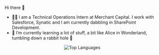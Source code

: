 Hi there 👋

- 👨‍🎓 I am a Technical Operations Intern at Merchant Capital. I work with Salesforce, Synatic and I am currently dabbling in SharePoint Development. 
- 🌱 I’m currently learning a lot of stuff, a bit like Alice in Wonderland, tumbling down a rabbit hole 🐰


<p align="center">
    <img src="https://github-readme-stats.vercel.app/api/top-langs/?username=Sashlyn-Govindasamy-Dev&layout=compact" alt="Top Languages" />
</p>

